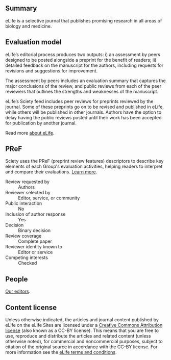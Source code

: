 ## Summary

eLife is a selective journal that publishes promising research in all areas of biology and medicine.

## Evaluation model

eLife’s editorial process produces two outputs: i) an assessment by peers designed to be posted alongside a preprint for the benefit of readers; ii) detailed feedback on the manuscript for the authors, including requests for revisions and suggestions for improvement. 

The assessment by peers includes an evaluation summary that captures the major conclusions of the review, and public reviews from each of the peer reviewers that outlines the strengths and weaknesses of the manuscript.

eLife’s Sciety feed includes peer reviews for preprints reviewed by the journal. Some of these preprints go on to be revised and published in eLife, while others will be published in other journals. Authors have the option to delay having the public reviews posted until their work has been accepted for publication by another journal.

Read more [about eLife](https://elifesciences.org/about).

## PReF

Sciety uses the PReF (preprint review features) descriptors to describe key elements of each Group's evaluation activities, helping readers to interpret and compare their evaluations.
[Learn more](https://asapbio.org/developing-a-taxonomy-to-describe-preprint-review-processes).

<dl class="group-page-pref">
    <dt>Review requested by</dt>
    <dd>Authors</dd>
    <dt>Reviewer selected by</dt>
    <dd>Editor, service, or community</dd>
    <dt>Public interaction</dt>
    <dd>No</dd>
    <dt>Inclusion of author response</dt>
    <dd>Yes</dd>
    <dt>Decision</dt>
    <dd>Binary decision</dd>
    <dt>Review coverage</dt>
    <dd>Complete paper</dd>
    <dt>Reviewer identity known to</dt>
    <dd>Editor or service</dd>
    <dt>Competing interests</dt>
    <dd>Checked</dd>
</dl>

## People

[Our editors](https://elifesciences.org/about/people).

## Content license

Unless otherwise indicated, the articles and journal content published by eLife on the eLife Sites are licensed under a [Creative Commons Attribution license](https://creativecommons.org/licenses/by/4.0/) (also known as a CC-BY license). This means that you are free to use, reproduce and distribute the articles and related content (unless otherwise noted), for commercial and noncommercial purposes, subject to citation of the original source in accordance with the CC-BY license. For more information see the [eLife terms and conditions](https://elifesciences.org/terms).
